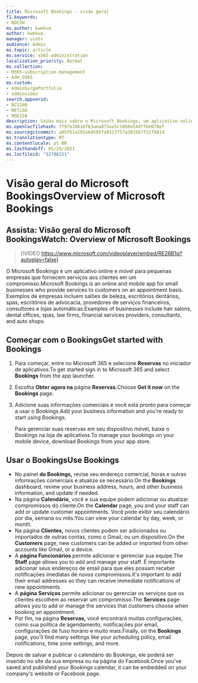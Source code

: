 ```yaml
---
title: Microsoft Bookings - visão geral
f1.keywords:
- NOCSH
ms.author: kwekua
author: kwekua
manager: scotv
audience: Admin
ms.topic: article
ms.service: o365-administration
localization_priority: Normal
ms.collection:
- M365-subscription-management
- Adm_O365
ms.custom:
- AdminSurgePortfolio
- adminvideo
search.appverid:
- BCS160
- MET150
- MOE150
description: Saiba mais sobre o Microsoft Bookings, um aplicativo online e móvel para pequenas empresas que fornece reserva de compromisso para seus clientes.
ms.openlocfilehash: f797a18616f63aea873ea5c1060a54dffbe078ef
ms.sourcegitcommit: a05f61a291eb4595fa9313757a3815b7f217681d
ms.translationtype: MT
ms.contentlocale: pt-BR
ms.lasthandoff: 05/29/2021
ms.locfileid: "52706221"
---
```

# <a name="overview-of-microsoft-bookings"></a><span data-ttu-id="af4a0-103">Visão geral do Microsoft Bookings</span><span class="sxs-lookup"><span data-stu-id="af4a0-103">Overview of Microsoft Bookings</span></span>

## <a name="watch-overview-of-microsoft-bookings"></a><span data-ttu-id="af4a0-104">Assista: Visão geral do Microsoft Bookings</span><span class="sxs-lookup"><span data-stu-id="af4a0-104">Watch: Overview of Microsoft Bookings</span></span>

> [!VIDEO https://www.microsoft.com/videoplayer/embed/RE26B1q?autoplay=false]

<span data-ttu-id="af4a0-105">O Microsoft Bookings é um aplicativo online e móvel para pequenas empresas que fornecem serviços aos clientes em um compromisso.</span><span class="sxs-lookup"><span data-stu-id="af4a0-105">Microsoft Bookings is an online and mobile app for small businesses who provide services to customers on an appointment basis.</span></span> <span data-ttu-id="af4a0-106">Exemplos de empresas incluem salões de beleza, escritórios dentários, spas, escritórios de advocacia, provedores de serviços financeiros, consultores e lojas automáticas.</span><span class="sxs-lookup"><span data-stu-id="af4a0-106">Examples of businesses include hair salons, dental offices, spas, law firms, financial services providers, consultants, and auto shops.</span></span>

## <a name="get-started-with-bookings"></a><span data-ttu-id="af4a0-107">Começar com o Bookings</span><span class="sxs-lookup"><span data-stu-id="af4a0-107">Get started with Bookings</span></span>

1. <span data-ttu-id="af4a0-108">Para começar, entre no Microsoft 365 e selecione **Reservas** no iniciador de aplicativos.</span><span class="sxs-lookup"><span data-stu-id="af4a0-108">To get started sign in to Microsoft 365 and select **Bookings** from the app launcher.</span></span>
1. <span data-ttu-id="af4a0-109">Escolha **Obter agora na** página **Reservas.**</span><span class="sxs-lookup"><span data-stu-id="af4a0-109">Choose **Get it now** on the **Bookings** page.</span></span>
1. <span data-ttu-id="af4a0-110">Adicione suas informações comerciais e você está pronto para começar a usar o Bookings.</span><span class="sxs-lookup"><span data-stu-id="af4a0-110">Add your business information and you're ready to start using Bookings.</span></span>

    <span data-ttu-id="af4a0-111">Para gerenciar suas reservas em seu dispositivo móvel, baixe o Bookings na loja de aplicativos.</span><span class="sxs-lookup"><span data-stu-id="af4a0-111">To manage your bookings on your mobile device, download Bookings from your app store.</span></span>

## <a name="use-bookings"></a><span data-ttu-id="af4a0-112">Usar o Bookings</span><span class="sxs-lookup"><span data-stu-id="af4a0-112">Use Bookings</span></span>

- <span data-ttu-id="af4a0-113">No painel **do Bookings,** revise seu endereço comercial, horas e outras informações comerciais e atualize se necessário.</span><span class="sxs-lookup"><span data-stu-id="af4a0-113">On the **Bookings** dashboard, review your business address, hours, and other business information, and update if needed.</span></span>
- <span data-ttu-id="af4a0-114">Na página **Calendário,** você e sua equipe podem adicionar ou atualizar compromissos do cliente.</span><span class="sxs-lookup"><span data-stu-id="af4a0-114">On the **Calendar** page, you and your staff can add or update customer appointments.</span></span> <span data-ttu-id="af4a0-115">Você pode exibir seu calendário por dia, semana ou mês.</span><span class="sxs-lookup"><span data-stu-id="af4a0-115">You can view your calendar by day, week, or month.</span></span>
- <span data-ttu-id="af4a0-116">Na página **Clientes,** novos clientes podem ser adicionados ou importados de outras contas, como o Gmail, ou um dispositivo.</span><span class="sxs-lookup"><span data-stu-id="af4a0-116">On the **Customers** page, new customers can be added or imported from other accounts like Gmail, or a device.</span></span>
- <span data-ttu-id="af4a0-117">A **página Funcionários** permite adicionar e gerenciar sua equipe.</span><span class="sxs-lookup"><span data-stu-id="af4a0-117">The **Staff** page allows you to add and manage your staff.</span></span> <span data-ttu-id="af4a0-118">É importante adicionar seus endereços de email para que eles possam receber notificações imediatas de novos compromissos.</span><span class="sxs-lookup"><span data-stu-id="af4a0-118">It's important to add their email addresses so they can receive immediate notifications of new appointments.</span></span>
- <span data-ttu-id="af4a0-119">A **página Serviços** permite adicionar ou gerenciar os serviços que os clientes escolhem ao reservar um compromisso.</span><span class="sxs-lookup"><span data-stu-id="af4a0-119">The **Services** page allows you to add or manage the services that customers choose when booking an appointment.</span></span>
- <span data-ttu-id="af4a0-120">Por fim, na página **Reservas,** você encontrará muitas configurações, como sua política de agendamento, notificações por email, configurações de fuso horário e muito mais.</span><span class="sxs-lookup"><span data-stu-id="af4a0-120">Finally, on the **Bookings** page, you'll find many settings like your scheduling policy, email notifications, time zone settings, and more.</span></span>

<span data-ttu-id="af4a0-121">Depois de salvar e publicar o calendário do Bookings, ele poderá ser inserido no site da sua empresa ou na página do Facebook.</span><span class="sxs-lookup"><span data-stu-id="af4a0-121">Once you've saved and published your Bookings calendar, it can be embedded on your company's website or Facebook page.</span></span>
